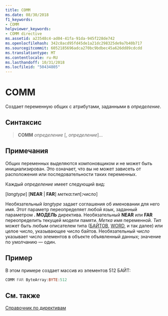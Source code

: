 ```yaml
---
title: COMM
ms.date: 08/30/2018
f1_keywords:
- COMM
helpviewer_keywords:
- COMM directive
ms.assetid: a23548c4-ad04-41fa-91da-945f228de742
ms.openlocfilehash: 342c8acd95fd45de1a21dc298325de9a7b40b717
ms.sourcegitcommit: 6052185696adca270bc9bdbec45a626dd89cdcdd
ms.translationtype: MT
ms.contentlocale: ru-RU
ms.lasthandoff: 10/31/2018
ms.locfileid: "50434805"
---
```

# <a name="comm"></a>COMM

Создает переменную общих с атрибутами, заданными в *определение*.

## <a name="syntax"></a>Синтаксис

> **COMM** *определение* [, *определение*]...

## <a name="remarks"></a>Примечания

Общих переменных выделяются компоновщиком и не может быть инициализирован. Это означает, что вы не может зависеть от расположения или последовательности таких переменных.

Каждый *определение* имеет следующий вид:

[*langtype*] [**NEAR** &#124; **FAR**] _метка_**:**_тип_[**:**_число_]

Необязательный *langtype* задает соглашения об именовании для него имя. Этот параметр переопределяет любой язык, заданный параметром **. МОДЕЛЬ** директива. Необязательный **NEAR** или **FAR** переопределить текущей модели памяти. *Метка* имя переменной. *Тип* может быть любым описателем типа ([БАЙТОВ](../../assembler/masm/byte-masm.md), [WORD](../../assembler/masm/word.md), и так далее) или целое число, указывающее число байтов. Необязательный *число* указывает число элементов в объекте объявленный данных; значение по умолчанию — один.

## <a name="example"></a>Пример

В этом примере создает массив из элементов 512 БАЙТ:

```asm
COMM FAR ByteArray:BYTE:512
```

## <a name="see-also"></a>См. также

[Справочник по директивам](../../assembler/masm/directives-reference.md)<br/>

